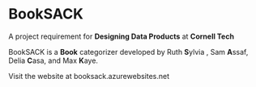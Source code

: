 # BookSACK
A project requirement for **Designing Data Products** at **Cornell Tech**

BookSACK is a **Book** categorizer developed by Ruth **S**ylvia , Sam **A**ssaf, Delia **C**asa, and Max **K**aye. 

Visit the website at booksack.azurewebsites.net